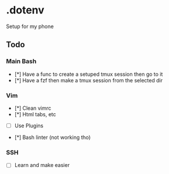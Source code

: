 # .dotenv

Setup for my phone

## Todo

### Main Bash

- [*] Have a func to create a setuped tmux session then go to it
- [*] Have a fzf then make a tmux session from the selected dir

### Vim

- [*] Clean vimrc
- [*] Html tabs, etc
- [ ] Use Plugins
- [*] Bash linter (not working tho)

### SSH

- [ ] Learn and make easier

